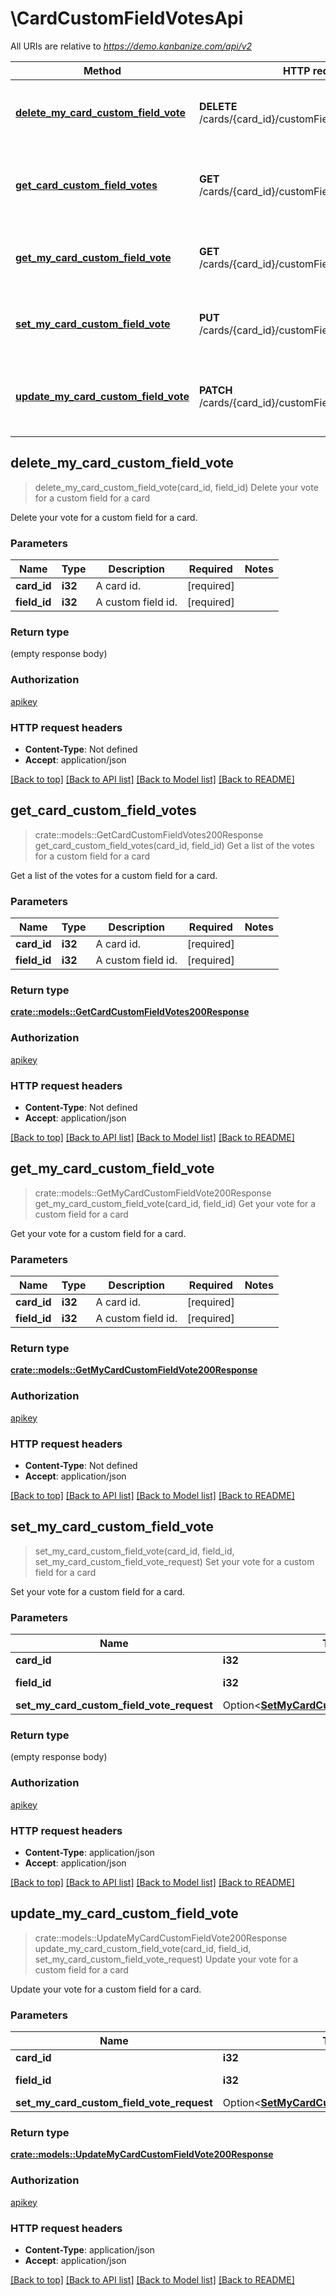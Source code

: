 # \CardCustomFieldVotesApi

All URIs are relative to *https://demo.kanbanize.com/api/v2*

Method | HTTP request | Description
------------- | ------------- | -------------
[**delete_my_card_custom_field_vote**](CardCustomFieldVotesApi.md#delete_my_card_custom_field_vote) | **DELETE** /cards/{card_id}/customFields/{field_id}/votes/my | Delete your vote for a custom field for a card
[**get_card_custom_field_votes**](CardCustomFieldVotesApi.md#get_card_custom_field_votes) | **GET** /cards/{card_id}/customFields/{field_id}/votes | Get a list of the votes for a custom field for a card
[**get_my_card_custom_field_vote**](CardCustomFieldVotesApi.md#get_my_card_custom_field_vote) | **GET** /cards/{card_id}/customFields/{field_id}/votes/my | Get your vote for a custom field for a card
[**set_my_card_custom_field_vote**](CardCustomFieldVotesApi.md#set_my_card_custom_field_vote) | **PUT** /cards/{card_id}/customFields/{field_id}/votes/my | Set your vote for a custom field for a card
[**update_my_card_custom_field_vote**](CardCustomFieldVotesApi.md#update_my_card_custom_field_vote) | **PATCH** /cards/{card_id}/customFields/{field_id}/votes/my | Update your vote for a custom field for a card



## delete_my_card_custom_field_vote

> delete_my_card_custom_field_vote(card_id, field_id)
Delete your vote for a custom field for a card

Delete your vote for a custom field for a card.

### Parameters


Name | Type | Description  | Required | Notes
------------- | ------------- | ------------- | ------------- | -------------
**card_id** | **i32** | A card id. | [required] |
**field_id** | **i32** | A custom field id. | [required] |

### Return type

 (empty response body)

### Authorization

[apikey](../README.md#apikey)

### HTTP request headers

- **Content-Type**: Not defined
- **Accept**: application/json

[[Back to top]](#) [[Back to API list]](../README.md#documentation-for-api-endpoints) [[Back to Model list]](../README.md#documentation-for-models) [[Back to README]](../README.md)


## get_card_custom_field_votes

> crate::models::GetCardCustomFieldVotes200Response get_card_custom_field_votes(card_id, field_id)
Get a list of the votes for a custom field for a card

Get a list of the votes for a custom field for a card.

### Parameters


Name | Type | Description  | Required | Notes
------------- | ------------- | ------------- | ------------- | -------------
**card_id** | **i32** | A card id. | [required] |
**field_id** | **i32** | A custom field id. | [required] |

### Return type

[**crate::models::GetCardCustomFieldVotes200Response**](getCardCustomFieldVotes_200_response.md)

### Authorization

[apikey](../README.md#apikey)

### HTTP request headers

- **Content-Type**: Not defined
- **Accept**: application/json

[[Back to top]](#) [[Back to API list]](../README.md#documentation-for-api-endpoints) [[Back to Model list]](../README.md#documentation-for-models) [[Back to README]](../README.md)


## get_my_card_custom_field_vote

> crate::models::GetMyCardCustomFieldVote200Response get_my_card_custom_field_vote(card_id, field_id)
Get your vote for a custom field for a card

Get your vote for a custom field for a card.

### Parameters


Name | Type | Description  | Required | Notes
------------- | ------------- | ------------- | ------------- | -------------
**card_id** | **i32** | A card id. | [required] |
**field_id** | **i32** | A custom field id. | [required] |

### Return type

[**crate::models::GetMyCardCustomFieldVote200Response**](getMyCardCustomFieldVote_200_response.md)

### Authorization

[apikey](../README.md#apikey)

### HTTP request headers

- **Content-Type**: Not defined
- **Accept**: application/json

[[Back to top]](#) [[Back to API list]](../README.md#documentation-for-api-endpoints) [[Back to Model list]](../README.md#documentation-for-models) [[Back to README]](../README.md)


## set_my_card_custom_field_vote

> set_my_card_custom_field_vote(card_id, field_id, set_my_card_custom_field_vote_request)
Set your vote for a custom field for a card

Set your vote for a custom field for a card.

### Parameters


Name | Type | Description  | Required | Notes
------------- | ------------- | ------------- | ------------- | -------------
**card_id** | **i32** | A card id. | [required] |
**field_id** | **i32** | A custom field id. | [required] |
**set_my_card_custom_field_vote_request** | Option<[**SetMyCardCustomFieldVoteRequest**](SetMyCardCustomFieldVoteRequest.md)> |  |  |

### Return type

 (empty response body)

### Authorization

[apikey](../README.md#apikey)

### HTTP request headers

- **Content-Type**: application/json
- **Accept**: application/json

[[Back to top]](#) [[Back to API list]](../README.md#documentation-for-api-endpoints) [[Back to Model list]](../README.md#documentation-for-models) [[Back to README]](../README.md)


## update_my_card_custom_field_vote

> crate::models::UpdateMyCardCustomFieldVote200Response update_my_card_custom_field_vote(card_id, field_id, set_my_card_custom_field_vote_request)
Update your vote for a custom field for a card

Update your vote for a custom field for a card.

### Parameters


Name | Type | Description  | Required | Notes
------------- | ------------- | ------------- | ------------- | -------------
**card_id** | **i32** | A card id. | [required] |
**field_id** | **i32** | A custom field id. | [required] |
**set_my_card_custom_field_vote_request** | Option<[**SetMyCardCustomFieldVoteRequest**](SetMyCardCustomFieldVoteRequest.md)> |  |  |

### Return type

[**crate::models::UpdateMyCardCustomFieldVote200Response**](updateMyCardCustomFieldVote_200_response.md)

### Authorization

[apikey](../README.md#apikey)

### HTTP request headers

- **Content-Type**: application/json
- **Accept**: application/json

[[Back to top]](#) [[Back to API list]](../README.md#documentation-for-api-endpoints) [[Back to Model list]](../README.md#documentation-for-models) [[Back to README]](../README.md)

